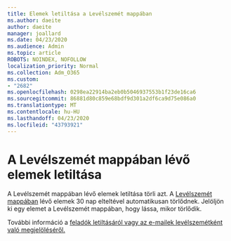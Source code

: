 ```yaml
---
title: Elemek letiltása a Levélszemét mappában
ms.author: daeite
author: daeite
manager: joallard
ms.date: 04/23/2020
ms.audience: Admin
ms.topic: article
ROBOTS: NOINDEX, NOFOLLOW
localization_priority: Normal
ms.collection: Adm_O365
ms.custom:
- "2682"
ms.openlocfilehash: 0298ea22914ba2eb0b5046937553b1f23de16ca6
ms.sourcegitcommit: 86881d80c859e68bdf9d301a2df6ca9d75e086a0
ms.translationtype: MT
ms.contentlocale: hu-HU
ms.lasthandoff: 04/23/2020
ms.locfileid: "43793921"
---
```

# <a name="blocking-items-in-your-junk-email-folder"></a>A Levélszemét mappában lévő elemek letiltása

A Levélszemét mappában lévő elemek letiltása törli azt. A [Levélszemét mappában](https://outlook.live.com/mail/junkemail) lévő elemek 30 nap elteltével automatikusan törlődnek. Jelöljön ki egy elemet a Levélszemét mappában, hogy lássa, mikor törlődik.

További információ a [feladók letiltásáról vagy az e-mailek levélszemétként való megjelöléséről.](https://support.office.com/article/a3ece97b-82f8-4a5e-9ac3-e92fa6427ae4)